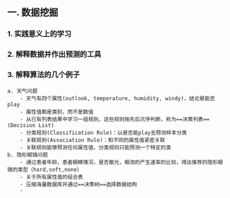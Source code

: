 ## 一. 数据挖掘
### 1. 实践意义上的学习
### 2. 解释数据并作出预测的工具
### 3. 解释算法的几个例子
	a. 天气问题
		- 天气有四个属性(outlook, temperature, humidity, windy)，结论是能否play
		- 属性值都是类别，而不是数值
		- 从已有列表结果中学习一组规则，这些规则按先后次序判断，称为==决策列表== (Decision List)
		- 分类规则(Classification Rule)：以是否能play去预测样本分类
		- 关联规则(Association Rule)：和不同的属性值紧密关联
		- 关联规则能够预测任何属性值，分类规则只能预测一个特定的类
	b. 隐形眼镜问题
		- 通过患者年龄，患者眼睛情况，是否散光，眼泪的产生速率的比较，得出推荐的隐形眼镜的类型（hard,soft,none）
		- 关于所有属性值的组合表
		- 压缩海量数据库并通过==决策树==选择数据结构
		- 